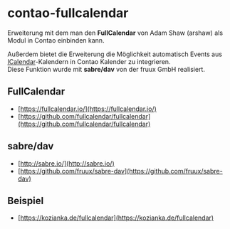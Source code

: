 # contao-fullcalendar

Erweiterung mit dem man den **FullCalendar** von Adam Shaw (arshaw) als Modul
in Contao einbinden kann.

Außerdem bietet die Erweiterung die Möglichkeit automatisch Events aus
[ICalendar](http://de.wikipedia.org/wiki/ICalendar)-Kalendern in Contao
Kalender zu integrieren.  
Diese Funktion wurde mit **sabre/dav** von  der fruux GmbH realisiert.

## FullCalendar

* [https://fullcalendar.io/](https://fullcalendar.io/)
* [https://github.com/fullcalendar/fullcalendar](https://github.com/fullcalendar/fullcalendar)

## sabre/dav

* [http://sabre.io/](http://sabre.io/)
* [https://github.com/fruux/sabre-dav](https://github.com/fruux/sabre-dav)

## Beispiel

* [https://kozianka.de/fullcalendar](https://kozianka.de/fullcalendar)
